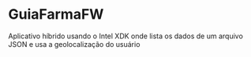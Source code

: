 # GuiaFarmaFW
Aplicativo híbrido usando o Intel XDK onde lista os dados de um arquivo JSON e usa a geolocalização do usuário

